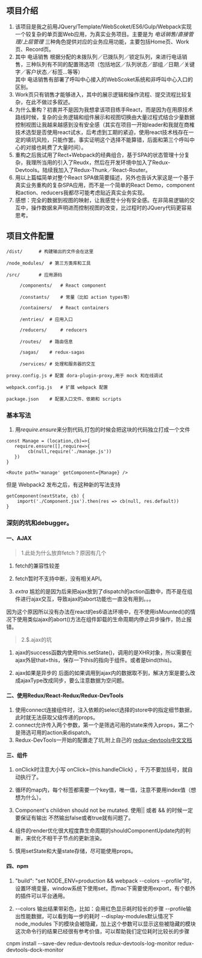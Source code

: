 ## 项目介绍

1. 该项目是我之前用JQuery/Template/WebScoket/ES6/Gulp/Webpack实现一个较复杂的单页面Web应用，为真实业务项目。主要是为 *电话销售/直接管理/上层管理* 三种角色提供对应的业务应用功能，主要包括Home页、Work页、Record页。  
2. 其中 电话销售 根据分配的未拨队列／已拨队列／锁定队列，来进行电话销售，三种队列有不同的配置筛选项（包括地区／队列状态／部组／日期／关键字／客户状态／标签...等等）  
其中 电话销售有部署了呼叫中心接入的WebScoket系统和非呼叫中心入口的区别。  
3. Work页只有销售才能够进入，其中的展示逻辑和操作流程、提交流程比较复杂，在此不做过多叙述。  
4. 为什么重构？初衷并不是因为我想拿该项目练手React，而是因为在用原技术路线时候，复杂的业务逻辑和组件展示和视图切换由大量过程式结合少量数据控制视图让我越来越感到没有安全感（其实在项目一开始leader和我就在商榷技术选型是否使用react试水，后考虑到工期的紧迫，使用react技术栈存在一定的填坑风险，只能作罢。事实证明这个选择不能算错，后面和第三个呼叫中心的对接也耗费了大量时间）。
5. 重构之后我试用了Rect+Webpack的经典组合，基于SPA的状态管理十分复杂，我理所当用的引入了Reudx，然后在开发环境中加入了Redux-Devtools。陆续我加入了Redux-Thunk／React-Router。
6. 用以上篇幅简单对整个React SPA做简要描述，另外也告诉大家这是一个基于真实业务重构的复杂SPA应用，而不是一个简单的React Demo，component和action、reducers我都尽可能考虑贴近真实业务实现。
7. 感想：完全的数据到视图的映射，让我感觉十分有安全感。在非简易逻辑的交互中，操作数据来声明进而控制视图的改变，比过程时的JQuery代码更容易思考。

## 项目文件配置

```
/dist/		# 构建输出的文件会在这里

/node_modules/	# 第三方类库和工具

/src/		# 应用源码

     /components/	# React component
     
     /constants/	# 常量（比如 action types等）
     
     /containers/	# React containers
     
     /entries/ 	# 应用入口
     
     /reducers/ 	# reducers
     
     /routes/	# 路由信息
     
     /sagas/	# redux-sagas
     
     /services/	# 处理和服务器的交互
     
proxy.config.js	# 配置 dora-plugin-proxy,用于 mock 和在线调试

webpack.config.js	# 扩展 webpack 配置

package.json	# 配置入口文件、依赖和 scripts
```

### 基本写法

1. 用*require.ensure*来分割代码,打包的时候会把这块的代码独立打成一个文件

```
const Manage = (location,cb)=>{
   require.ensure([],require=>{
        cb(null,require('./manage.js'))
   })
}

<Route path='manage' getComponent={Manage} />
```

但是 Webpack2 发布之后，有这种新的写法支持

```
getComponent(nextState, cb) {
    import('./Component.jsx').then(res => cb(null, res.default))
}
```

### 深刻的坑和debugger。

#### 一、AJAX

> 1.此处为什么放弃fetch？原因有几个

1. fetch的兼容性较差

2. fetch暂时不支持中断，没有相关API。

3. *extra* 尴尬的是因为后来把ajax放到了dispatch的action函数中，而不是在组件进行ajax交互，导致ajax的abort功能也一直没有用到。。。

因为这个原因所以没有办法在react的es6语法环境中，在不使用isMounted()的情况下使用类似ajax的abort()方法在组件卸载的生命周期内停止异步操作，防止报错。

> 2.$.ajax的坑

1. ajax的success函数内使用this.setState()，调用的是XHR对象，所以需要在ajax外层that=this，保存一下this的指向于组件。或者是bind(this)。

2. ajax如果是异步的 后面的如果调用到ajax内的数据取不到，解决方案是要么改成ajaxType改成同步，要么注意数据为空问题。

#### 二、使用Redux/React-Redux/Redux-DevTools

1. 使用connect连接组件时，注入依赖的select选择的store中的指定细节数据，此时就无法获取父级传递的props。
2. connect允许传入两个参数，第一个是筛选可用的state来传入props，第二个是筛选可用的action来dispatch。
3. Redux-DevTools一开始的配置走了坑,附上自己的 [redux-devtools中文文档](https://github.com/94dreamer/Note/tree/master/redux-devtools全攻略)

#### 三、组件

1. onClick时注意大小写 onClick={this.handleClick} ，千万不要加括号，就自动执行了。

2. 循环的map内，每个标签都需要一个key值，唯一值，注意不要用index值（想想为什么）。

3. Component's children should not be mutated. 使用|| 或者 && 的时候一定要保证有输出 不然输出false或者true就有问题了。

4. 组件的render优化很大程度靠生命周期的shouldComponentUpdate内的判断，来优化不相干子节点的更新渲染。

5. 慎用setState和大量state存储，尽可能使用props。

#### 四、npm

1. "build": "set NODE_ENV=production && webpack --colors --profile"时，设置环境变量，window系统下使用set，而mac下需要使用export，有个额外的插件可以平台通用。

2. --colors 输出结果带彩色，比如：会用红色显示耗时较长的步骤
--profile输出性能数据，可以看到每一步的耗时
--display-modules默认情况下 node_modules 下的模块会被隐藏，加上这个参数可以显示这些被隐藏的模块 这次命令行的结果已经很有参考价值，可以帮助我们定位耗时比较长的步骤

cnpm install --save-dev redux-devtools redux-devtools-log-monitor redux-devtools-dock-monitor